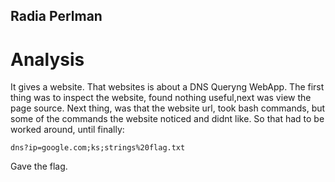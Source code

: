 ## Radia Perlman
# Analysis
It gives a website. That websites is about a DNS Queryng WebApp. The first thing was to inspect the website, found nothing useful,next was view the page source.
Next thing, was that the website url, took bash commands, but some of the commands the website noticed and didnt like. So that had to be worked around, until finally:
```
dns?ip=google.com;ks;strings%20flag.txt
```
Gave the flag.
